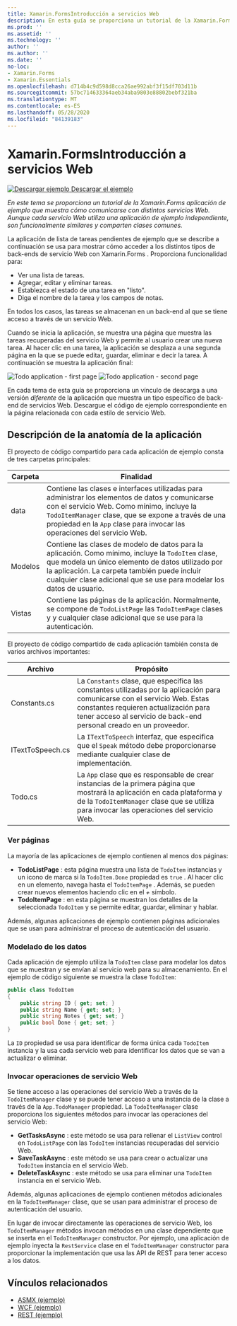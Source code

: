 ```yaml
---
title: Xamarin.FormsIntroducción a servicios Web
description: En esta guía se proporciona un tutorial de la Xamarin.Forms aplicación de ejemplo que muestra cómo comunicarse con distintos servicios Web. Aunque cada servicio Web utiliza una aplicación de ejemplo independiente, son funcionalmente similares y comparten clases comunes.
ms.prod: ''
ms.assetid: ''
ms.technology: ''
author: ''
ms.author: ''
ms.date: ''
no-loc:
- Xamarin.Forms
- Xamarin.Essentials
ms.openlocfilehash: d714b4c9d598d8cca26ae992abf3f15df703d11b
ms.sourcegitcommit: 57bc714633364aeb34aba9803e88802bebf321ba
ms.translationtype: MT
ms.contentlocale: es-ES
ms.lasthandoff: 05/28/2020
ms.locfileid: "84139183"
---
```

# <a name="xamarinforms-web-services-introduction"></a>Xamarin.FormsIntroducción a servicios Web

[![Descargar ejemplo](~/media/shared/download.png) Descargar el ejemplo](https://docs.microsoft.com/samples/xamarin/xamarin-forms-samples/webservices-todorest)

_En este tema se proporciona un tutorial de la Xamarin.Forms aplicación de ejemplo que muestra cómo comunicarse con distintos servicios Web. Aunque cada servicio Web utiliza una aplicación de ejemplo independiente, son funcionalmente similares y comparten clases comunes._

La aplicación de lista de tareas pendientes de ejemplo que se describe a continuación se usa para mostrar cómo acceder a los distintos tipos de back-ends de servicio Web con Xamarin.Forms . Proporciona funcionalidad para:

- Ver una lista de tareas.
- Agregar, editar y eliminar tareas.
- Establezca el estado de una tarea en "listo".
- Diga el nombre de la tarea y los campos de notas.

En todos los casos, las tareas se almacenan en un back-end al que se tiene acceso a través de un servicio Web.

Cuando se inicia la aplicación, se muestra una página que muestra las tareas recuperadas del servicio Web y permite al usuario crear una nueva tarea. Al hacer clic en una tarea, la aplicación se desplaza a una segunda página en la que se puede editar, guardar, eliminar e decir la tarea. A continuación se muestra la aplicación final:

![](introduction-images/app-example-1.png "Todo application - first page")
![](introduction-images/app-example-2.png "Todo application - second page")

En cada tema de esta guía se proporciona un vínculo de descarga a una versión *diferente* de la aplicación que muestra un tipo específico de back-end de servicios Web. Descargue el código de ejemplo correspondiente en la página relacionada con cada estilo de servicio Web.

## <a name="understand-the-application-anatomy"></a>Descripción de la anatomía de la aplicación

El proyecto de código compartido para cada aplicación de ejemplo consta de tres carpetas principales:

|Carpeta|Finalidad|
|--- |--- |
|data|Contiene las clases e interfaces utilizadas para administrar los elementos de datos y comunicarse con el servicio Web. Como mínimo, incluye la `TodoItemManager` clase, que se expone a través de una propiedad en la `App` clase para invocar las operaciones del servicio Web.|
|Modelos|Contiene las clases de modelo de datos para la aplicación. Como mínimo, incluye la `TodoItem` clase, que modela un único elemento de datos utilizado por la aplicación. La carpeta también puede incluir cualquier clase adicional que se use para modelar los datos de usuario.|
|Vistas|Contiene las páginas de la aplicación. Normalmente, se compone de `TodoListPage` las `TodoItemPage` clases y y cualquier clase adicional que se use para la autenticación.|

El proyecto de código compartido de cada aplicación también consta de varios archivos importantes:

|Archivo|Propósito|
|--- |--- |
|Constants.cs|La `Constants` clase, que especifica las constantes utilizadas por la aplicación para comunicarse con el servicio Web. Estas constantes requieren actualización para tener acceso al servicio de back-end personal creado en un proveedor.|
|ITextToSpeech.cs|La `ITextToSpeech` interfaz, que especifica que el `Speak` método debe proporcionarse mediante cualquier clase de implementación.|
|Todo.cs|La `App` clase que es responsable de crear instancias de la primera página que mostrará la aplicación en cada plataforma y de la `TodoItemManager` clase que se utiliza para invocar las operaciones del servicio Web.|

### <a name="view-pages"></a>Ver páginas

La mayoría de las aplicaciones de ejemplo contienen al menos dos páginas:

- **TodoListPage** : esta página muestra una lista de `TodoItem` instancias y un icono de marca si la `TodoItem.Done` propiedad es `true` . Al hacer clic en un elemento, navega hasta el `TodoItemPage` . Además, se pueden crear nuevos elementos haciendo clic en el *+* símbolo.
- **TodoItemPage** : en esta página se muestran los detalles de la seleccionada `TodoItem` y se permite editar, guardar, eliminar y hablar.

Además, algunas aplicaciones de ejemplo contienen páginas adicionales que se usan para administrar el proceso de autenticación del usuario.

### <a name="model-the-data"></a>Modelado de los datos

Cada aplicación de ejemplo utiliza la `TodoItem` clase para modelar los datos que se muestran y se envían al servicio web para su almacenamiento. En el ejemplo de código siguiente se muestra la clase `TodoItem`:

```csharp
public class TodoItem
{
    public string ID { get; set; }
    public string Name { get; set; }
    public string Notes { get; set; }
    public bool Done { get; set; }
}
```

La `ID` propiedad se usa para identificar de forma única cada `TodoItem` instancia y la usa cada servicio web para identificar los datos que se van a actualizar o eliminar.

### <a name="invoke-web-service-operations"></a>Invocar operaciones de servicio Web

Se tiene acceso a las operaciones del servicio Web a través de la `TodoItemManager` clase y se puede tener acceso a una instancia de la clase a través de la `App.TodoManager` propiedad. La `TodoItemManager` clase proporciona los siguientes métodos para invocar las operaciones del servicio Web:

- **GetTasksAsync** : este método se usa para rellenar el `ListView` control en `TodoListPage` con las `TodoItem` instancias recuperadas del servicio Web.
- **SaveTaskAsync** : este método se usa para crear o actualizar una `TodoItem` instancia en el servicio Web.
- **DeleteTaskAsync** : este método se usa para eliminar una `TodoItem` instancia en el servicio Web.

Además, algunas aplicaciones de ejemplo contienen métodos adicionales en la `TodoItemManager` clase, que se usan para administrar el proceso de autenticación del usuario.

En lugar de invocar directamente las operaciones de servicio Web, los `TodoItemManager` métodos invocan métodos en una clase dependiente que se inserta en el `TodoItemManager` constructor. Por ejemplo, una aplicación de ejemplo inyecta la `RestService` clase en el `TodoItemManager` constructor para proporcionar la implementación que usa las API de REST para tener acceso a los datos.

## <a name="related-links"></a>Vínculos relacionados

- [ASMX (ejemplo)](https://docs.microsoft.com/samples/xamarin/xamarin-forms-samples/webservices-todoasmx)
- [WCF (ejemplo)](https://docs.microsoft.com/samples/xamarin/xamarin-forms-samples/webservices-todowcf)
- [REST (ejemplo)](https://docs.microsoft.com/samples/xamarin/xamarin-forms-samples/webservices-todorest)

